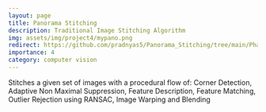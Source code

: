 ```yaml
---
layout: page
title: Panorama Stitching
description: Traditional Image Stitching Algorithm
img: assets/img/project4/mypano.png
redirect: https://github.com/pradnyas5/Panorama_Stitching/tree/main/Phase1/Code
importance: 4
category: computer vision
---
```


Stitches a given set of images with a procedural flow of: Corner Detection, Adaptive Non Maximal Suppression, Feature Description, Feature Matching, Outlier Rejection using RANSAC, Image Warping and Blending